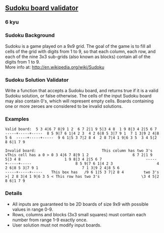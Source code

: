 <h2><a href=https://www.codewars.com/kata/63d1bac72de941033dbf87ae/train/c target="_blank">Sudoku board validator</a></h2><h3>6 kyu</h3><h3 id="sudoku-background">Sudoku Background</h3><p>Sudoku is a game played on a 9x9 grid. The goal of the game is to fill all cells of the grid with digits from 1 to 9, so that each column, each row, and each of the nine 3x3 sub-grids (also known as blocks) contain all of the digits from 1 to 9.<br>More info at: <a href="http://en.wikipedia.org/wiki/Sudoku" data-turbolinks="false" target="_blank">http://en.wikipedia.org/wiki/Sudoku</a></p><h3 id="sudoku-solution-validator">Sudoku Solution Validator</h3><p>Write a function that accepts a Sudoku board, and returns true if it is a valid Sudoku solution, or false otherwise. The cells of the input Sudoku board may also contain 0's, which will represent empty cells. Boards containing one or more zeroes are considered to be invalid solutions.</p><h3 id="examples">Examples</h3><pre><code>Valid board:  5 3 4|6 7 8|9 1 2  6 7 2|1 9 5|3 4 8  1 9 8|3 4 2|5 6 7  -----+-----+-----  8 5 9|7 6 1|4 2 3  4 2 6|8 5 3|7 9 1  7 1 3|9 2 4|8 5 6  -----+-----+-----  9 6 1|5 3 7|2 8 4  2 8 7|4 1 9|6 3 5  3 4 5|2 8 6|1 7 9</code></pre><pre><code>Invalid board:                              This column has two 3's                        vThis cell has a 0 &gt; 0 3 4|6 7 8|9 1 2                    6 7 2|1 9 5|3 4 8                    1 9 8|3 4 2|5 6 7                    -----+-----+-----                    8 5 9|7 6 1|4 2 3                    4 2 6|8 5 3|7 9 1                    7 1 3|9 2 4|8 5 6                    -----+-----+-----    This box has   /9 6 1|5 3 7|2 8 4         two 3's &gt;| 2 8 3|4 1 9|6 3 5 &lt; This row has two 3's                   \3 4 5|2 8 6|1 7 9</code></pre><h3 id="details">Details</h3><ul><li>All inputs are guaranteed to be 2D boards of size 9x9 with possible values in range 0-9.</li><li>Rows, columns and blocks (3x3 small squares) must contain each number from range 1-9 exactly once.</li><li>User solution must not modify input boards.</li></ul>